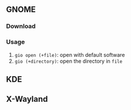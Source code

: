 ## GNOME
### Download
### Usage
1. `gio open (+file)`: open with default software
2. `gio (+directory)`: open the directory in `file`
## KDE
## X-Wayland
